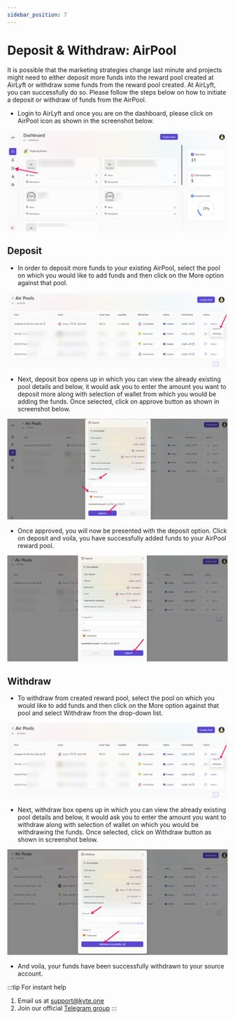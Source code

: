 ```yaml
---
sidebar_position: 7
---
```


# Deposit & Withdraw: AirPool

It is possible that the marketing strategies change last minute and projects might need to either deposit more funds into the reward pool created at AirLyft or withdraw some funds from the reward pool created. At AirLyft, you can successfully do so. Please follow the steps below on how to initiate a deposit or withdraw of funds from the AirPool. 

- Login to AirLyft and once you are on the dashboard, please click on AirPool icon as shown in the screenshot below.

![AirPool Dashboard](../../../images/createErc20pool.png)

## Deposit

- In order to deposit more funds to your existing AirPool, select the pool on which you would like to add funds and then click on the More option against that pool. 

![Deposit Fund](../../../images/depositairpool.png)

- Next, deposit box opens up in which you can view the already existing pool details and below, it would ask you to enter the amount you want to deposit more along with selection of wallet from which you would be adding the funds. Once selected, click on approve button as shown in screenshot below.

![deposit approve](../../../images/depositapprove.png)

- Once approved, you will now be presented with the deposit option. Click on deposit and voila, you have successfully added funds to your AirPool reward pool.

![deposit final](../../../images/depositfinal.png)

## Withdraw

- To withdraw from created reward pool, select the pool on which you would like to add funds and then click on the More option against that pool and select Withdraw from the drop-down list.

![Deposit Fund](../../../images/depositairpool.png)

- Next, withdraw box opens up in which you can view the already existing pool details and below, it would ask you to enter the amount you want to withdraw along with selection of wallet on which you would be withdrawing the funds. Once selected, click on Withdraw button as shown in screenshot below.

![Withdraw Final](../../../images/withdrawfinal.png)

- And voila, your funds have been successfully withdrawn to your source account. 

:::tip For instant help
1. Email us at support@kyte.one
2. Join our official [Telegram group](https://t.me/kyteone)
::: 



